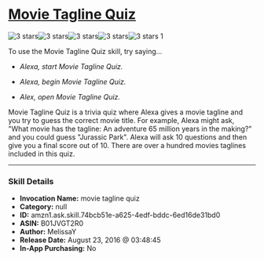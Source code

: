 # [Movie Tagline Quiz](http://alexa.amazon.com/#skills/amzn1.ask.skill.74bcb51e-a625-4edf-bddc-6ed16de31bd0)
![3 stars](../../images/ic_star_black_18dp_1x.png)![3 stars](../../images/ic_star_black_18dp_1x.png)![3 stars](../../images/ic_star_black_18dp_1x.png)![3 stars](../../images/ic_star_border_black_18dp_1x.png)![3 stars](../../images/ic_star_border_black_18dp_1x.png) 1

To use the Movie Tagline Quiz skill, try saying...

* *Alexa, start Movie Tagline Quiz.*

* *Alexa, begin Movie Tagline Quiz.*

* *Alex, open Movie Tagline Quiz.*

Movie Tagline Quiz is a trivia quiz where Alexa gives a movie tagline and you try to guess the correct movie title. For example, Alexa might ask, "What movie has the tagline: An adventure 65 million years in the making?" and you could guess "Jurassic Park". Alexa will ask 10 questions and then give you a final score out of 10. There are over a hundred movies taglines included in this quiz.

***

### Skill Details

* **Invocation Name:** movie tagline quiz
* **Category:** null
* **ID:** amzn1.ask.skill.74bcb51e-a625-4edf-bddc-6ed16de31bd0
* **ASIN:** B01JVGT2R0
* **Author:** MelissaY
* **Release Date:** August 23, 2016 @ 03:48:45
* **In-App Purchasing:** No
